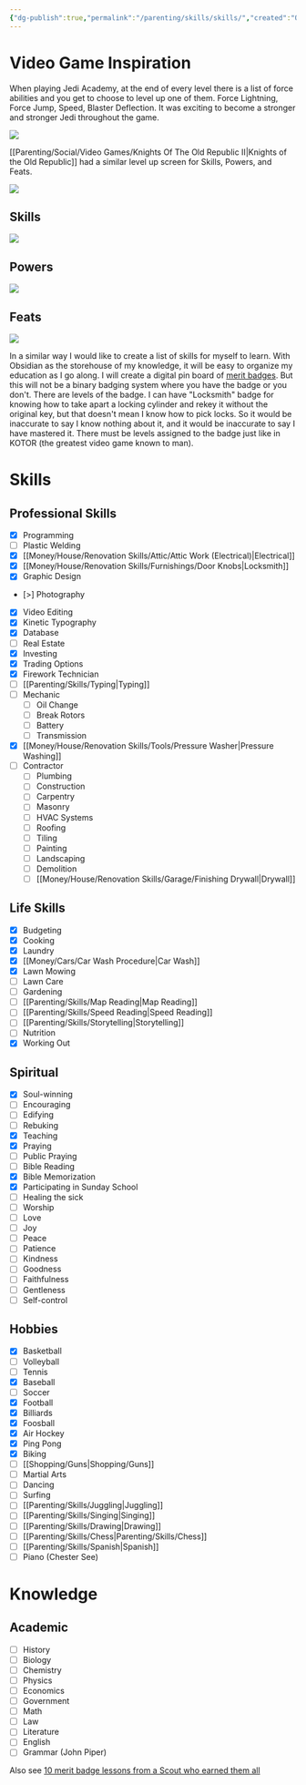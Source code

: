 ```yaml
---
{"dg-publish":true,"permalink":"/parenting/skills/skills/","created":"Oct 11, 2023, 4:23 PM"}
---
```



# Video Game Inspiration

When playing Jedi Academy, at the end of every level there is a list of force abilities and you get to choose to level up one of them. Force Lightning, Force Jump, Speed, Blaster Deflection. It was exciting to become a stronger and stronger Jedi throughout the game.

![](https://portforward.com/games/walkthroughs/Star-Wars-Jedi-Knight-Jedi-Academy/star-wars-jedi-knight-jedi-academy-6-small.webp)

[[Parenting/Social/Video Games/Knights Of The Old Republic II\|Knights of the Old Republic]] had a similar level up screen for Skills, Powers, and Feats.


![](https://i.redd.it/x8a2ohdacgu01.jpg)
## Skills

![](https://images.saymedia-content.com/.image/t_share/MTgwOTc0NTY5NDkyODUwMDI0/the-best-class-and-build-for-star-wars-knights-of-the-old-republic.jpg)
## Powers

![](https://i.imgur.com/ImK3n3k.png)

## Feats

![](https://deadlystream.com/downloads/screens/monthly_09_2014/3648cb4afa299a07b319709f647e203c-2014-09-16_00004.jpg)

In a similar way I would like to create a list of skills for myself to learn. With Obsidian as the storehouse of my knowledge, it will be easy to organize my education as I go along. I will create a digital pin board of [merit badges](https://www.scouting.org/skills/merit-badges/all/). But this will not be a binary badging system where you have the badge or you don't. There are levels of the badge. I can have "Locksmith" badge for knowing how to take apart a locking cylinder and rekey it without the original key, but that doesn't mean I know how to pick locks. So it would be inaccurate to say I know nothing about it, and it would be inaccurate to say I have mastered it. There must be levels assigned to the badge just like in KOTOR (the greatest video game known to man).

# Skills
## Professional Skills

- [x] Programming
- [ ] Plastic Welding
- [x] [[Money/House/Renovation Skills/Attic/Attic Work (Electrical)\|Electrical]]
- [x] [[Money/House/Renovation Skills/Furnishings/Door Knobs\|Locksmith]]
- [x] Graphic Design
- [>] Photography
- [x] Video Editing
- [x] Kinetic Typography
- [x] Database
- [ ] Real Estate
- [x] Investing
- [x] Trading Options
- [x] Firework Technician
- [ ] [[Parenting/Skills/Typing\|Typing]]
- [ ] Mechanic
	- [ ] Oil Change
	- [ ] Break Rotors
	- [ ] Battery
	- [ ] Transmission
- [x] [[Money/House/Renovation Skills/Tools/Pressure Washer\|Pressure Washing]]
- [ ] Contractor
	- [ ] Plumbing
	- [ ] Construction
	- [ ] Carpentry
	- [ ] Masonry
	- [ ] HVAC Systems
	- [ ] Roofing
	- [ ] Tiling
	- [ ] Painting
	- [ ] Landscaping
	- [ ] Demolition
	- [ ] [[Money/House/Renovation Skills/Garage/Finishing Drywall\|Drywall]]

## Life Skills

- [x] Budgeting
- [x] Cooking
- [x] Laundry
- [x] [[Money/Cars/Car Wash Procedure\|Car Wash]]
- [x] Lawn Mowing
- [ ] Lawn Care
- [ ] Gardening
- [ ] [[Parenting/Skills/Map Reading\|Map Reading]]
- [ ] [[Parenting/Skills/Speed Reading\|Speed Reading]]
- [ ] [[Parenting/Skills/Storytelling\|Storytelling]]
- [ ] Nutrition
- [x] Working Out

## Spiritual

- [x] Soul-winning
- [ ] Encouraging
- [ ] Edifying
- [ ] Rebuking
- [x] Teaching
- [x] Praying
- [ ] Public Praying
- [ ] Bible Reading
- [x] Bible Memorization
- [x] Participating in Sunday School
- [ ] Healing the sick
- [ ] Worship
- [ ] Love
- [ ] Joy
- [ ] Peace
- [ ] Patience
- [ ] Kindness
- [ ] Goodness
- [ ] Faithfulness
- [ ] Gentleness
- [ ] Self-control

## Hobbies

- [x] Basketball
- [ ] Volleyball
- [ ] Tennis
- [x] Baseball
- [ ] Soccer
- [x] Football
- [x] Billiards
- [x] Foosball
- [x] Air Hockey
- [x] Ping Pong
- [x] Biking
- [ ] [[Shopping/Guns\|Shopping/Guns]]
- [ ] Martial Arts
- [ ] Dancing
- [ ] Surfing
- [ ] [[Parenting/Skills/Juggling\|Juggling]]
- [ ] [[Parenting/Skills/Singing\|Singing]]
- [ ] [[Parenting/Skills/Drawing\|Drawing]]
- [ ] [[Parenting/Skills/Chess\|Parenting/Skills/Chess]]
- [ ] [[Parenting/Skills/Spanish\|Spanish]]
- [ ] Piano (Chester See)

# Knowledge

## Academic

- [ ] History
- [ ] Biology
- [ ] Chemistry
- [ ] Physics
- [ ] Economics
- [ ] Government
- [ ] Math
- [ ] Law
- [ ] Literature
- [ ] English
- [ ] Grammar (John Piper)

Also see [10 merit badge lessons from a Scout who earned them all](https://blog.scoutingmagazine.org/2019/12/02/10-merit-badge-lessons-from-a-scout-who-earned-them-all/)